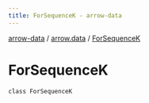 ```yaml
---
title: ForSequenceK - arrow-data
---
```


[arrow-data](../index.html) / [arrow.data](index.html) / [ForSequenceK](./-for-sequence-k.html)

# ForSequenceK

`class ForSequenceK`